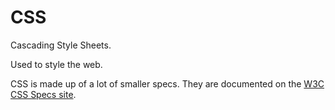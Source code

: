 # CSS

Cascading Style Sheets. 

Used to style the web.

CSS is made up of a lot of smaller specs. They are documented on the [W3C CSS Specs site](https://www.w3.org/Style/CSS/specs.en.html).

